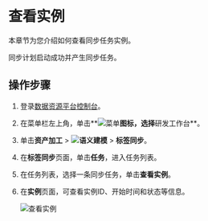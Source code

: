 # 查看实例

本章节为您介绍如何查看同步任务实例。

同步计划启动成功并产生同步任务。

## 操作步骤

1.  登录[数据资源平台控制台](https://dataq.console.aliyun.com)。

2.  在菜单栏左上角，单击**![菜单](https://static-aliyun-doc.oss-accelerate.aliyuncs.com/assets/img/zh-CN/6504337061/p188771.png)**图标，选择**研发工作台**。

3.  单击**资产加工** \> **![语义建模](https://static-aliyun-doc.oss-accelerate.aliyuncs.com/assets/img/zh-CN/1290330161/p208848.png)** \> **标签同步**。

4.  在**标签同步**页面，单击**任务**，进入任务列表。

5.  在任务列表，选择一条同步任务，单击**查看实例**。

6.  在**实例**页面，可查看实例ID、开始时间和状态等信息。

    ![查看实例](https://static-aliyun-doc.oss-accelerate.aliyuncs.com/assets/img/zh-CN/0120160161/p224090.png)


